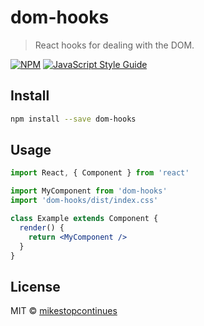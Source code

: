 # dom-hooks

> React hooks for dealing with the DOM.

[![NPM](https://img.shields.io/npm/v/dom-hooks.svg)](https://www.npmjs.com/package/dom-hooks) [![JavaScript Style Guide](https://img.shields.io/badge/code_style-standard-brightgreen.svg)](https://standardjs.com)

## Install

```bash
npm install --save dom-hooks
```

## Usage

```jsx
import React, { Component } from 'react'

import MyComponent from 'dom-hooks'
import 'dom-hooks/dist/index.css'

class Example extends Component {
  render() {
    return <MyComponent />
  }
}
```

## License

MIT © [mikestopcontinues](https://github.com/mikestopcontinues)
